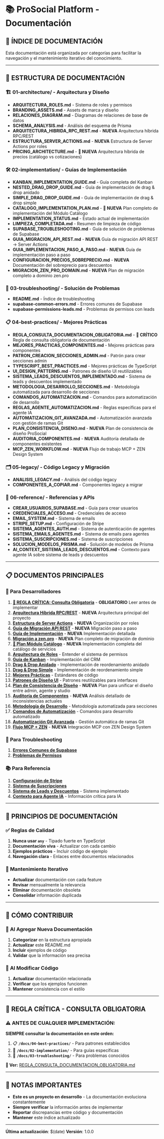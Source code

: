 # 📚 ProSocial Platform - Documentación

## 🎯 **ÍNDICE DE DOCUMENTACIÓN**

Esta documentación está organizada por categorías para facilitar la navegación y el mantenimiento iterativo del conocimiento.

---

## 📁 **ESTRUCTURA DE DOCUMENTACIÓN**

### 🏗️ **01-architecture/** - Arquitectura y Diseño

- **ARQUITECTURA_ROLES.md** - Sistema de roles y permisos
- **BRANDING_ASSETS.md** - Assets de marca y diseño
- **RELACIONES_DIAGRAM.md** - Diagramas de relaciones de base de datos
- **SCHEMA_ANALYSIS.md** - Análisis del esquema de Prisma
- **ARQUITECTURA_HIBRIDA_RPC_REST.md** - **NUEVA** Arquitectura híbrida RPC/REST
- **ESTRUCTURA_SERVER_ACTIONS.md** - **NUEVA** Estructura de Server Actions por roles
- **PRICING_ARCHITECTURE.md** - **🚨 NUEVA** Arquitectura híbrida de precios (catálogo vs cotizaciones)

### 🛠️ **02-implementation/** - Guías de Implementación

- **KANBAN_IMPLEMENTATION_GUIDE.md** - Guía completa del Kanban
- **NESTED_DRAG_DROP_GUIDE.md** - Guía de implementación de drag & drop anidado
- **SIMPLE_DRAG_DROP_GUIDE.md** - Guía de implementación de drag & drop simple
- **CATALOGO_IMPLEMENTATION_PLAN.md** - **🚧 NUEVA** Plan completo de implementación del Módulo Catálogo
- **IMPLEMENTATION_STATUS.md** - Estado actual de implementación
- **LIMPIEZA_COMPLETADA.md** - Resumen de limpieza de código
- **SUPABASE_TROUBLESHOOTING.md** - Guía de solución de problemas de Supabase
- **GUIA_MIGRACION_API_REST.md** - **NUEVA** Guía de migración API REST → Server Actions
- **GUIA_IMPLEMENTACION_PASO_A_PASO.md** - **NUEVA** Guía de implementación paso a paso
- **CONFIGURACION_PRECIOS_SOBREPRECIO.md** - **NUEVA** Documentación del sobreprecio para descuentos
- **MIGRACION_ZEN_PRO_DOMAIN.md** - **NUEVA** Plan de migración completo a dominio zen.pro

### 🔧 **03-troubleshooting/** - Solución de Problemas

- **README.md** - Índice de troubleshooting
- **supabase-common-errors.md** - Errores comunes de Supabase
- **supabase-permissions-leads.md** - Problemas de permisos con leads

### 📋 **04-best-practices/** - Mejores Prácticas

- **REGLA_CONSULTA_DOCUMENTACION_OBLIGATORIA.md** - **🚨 CRÍTICO** Regla de consulta obligatoria de documentación
- **MEJORES_PRACTICAS_COMPONENTES.md** - Mejores prácticas para componentes
- **PATRON_CREACION_SECCIONES_ADMIN.md** - Patrón para crear secciones admin
- **TYPESCRIPT_BEST_PRACTICES.md** - Mejores prácticas de TypeScript
- **UI_DESIGN_PATTERNS.md** - Patrones de diseño UI reutilizables
- **SISTEMA_LEADS_DESCUENTOS_IMPLEMENTADO.md** - Sistema de leads y descuentos implementado
- **METODOLOGIA_DESARROLLO_SECCIONES.md** - Metodología automatizada para desarrollo de secciones
- **COMANDOS_AUTOMATIZACION.md** - Comandos para automatización de desarrollo
- **REGLAS_AGENTE_AUTOMATIZACION.md** - Reglas específicas para el agente IA
- **AUTOMATIZACION_GIT_AVANZADA.md** - Automatización avanzada con gestión de ramas Git
- **PLAN_CONSISTENCIA_DISENO.md** - **NUEVA** Plan de consistencia de diseño ProSocial
- **AUDITORIA_COMPONENTES.md** - **NUEVA** Auditoría detallada de componentes existentes
- **MCP_ZEN_WORKFLOW.md** - **NUEVA** Flujo de trabajo MCP + ZEN Design System

### 🗂️ **05-legacy/** - Código Legacy y Migración

- **ANALISIS_LEGACY.md** - Análisis del código legacy
- **COMPONENTES_A_COPIAR.md** - Componentes legacy a migrar

### 📖 **06-reference/** - Referencias y APIs

- **CREAR_USUARIOS_SUPABASE.md** - Guía para crear usuarios
- **CREDENCIALES_ACCESO.md** - Credenciales de acceso
- **EMAIL_SYSTEM.md** - Sistema de emails
- **STRIPE_SETUP.md** - Configuración de Stripe
- **SISTEMA_AGENTES_AUTH.md** - Sistema de autenticación de agentes
- **SISTEMA_EMAILS_AGENTES.md** - Sistema de emails para agentes
- **SISTEMA_SUSCRIPCIONES.md** - Sistema de suscripciones
- **SOLUCION_MODELOS_PRISMA.md** - Solución de modelos de Prisma
- **AI_CONTEXT_SISTEMA_LEADS_DESCUENTOS.md** - Contexto para agente IA sobre sistema de leads y descuentos

---

## 📋 **DOCUMENTOS PRINCIPALES**

### 🚀 **Para Desarrolladores**

1. **[🚨 REGLA CRÍTICA: Consulta Obligatoria](./04-best-practices/REGLA_CONSULTA_DOCUMENTACION_OBLIGATORIA.md)** - **OBLIGATORIO** Leer antes de implementar
2. **[Arquitectura Híbrida RPC/REST](./01-architecture/ARQUITECTURA_HIBRIDA_RPC_REST.md)** - **NUEVA** Arquitectura principal del proyecto
3. **[Estructura de Server Actions](./01-architecture/ESTRUCTURA_SERVER_ACTIONS.md)** - **NUEVA** Organización por roles
4. **[Guía de Migración API REST](./02-implementation/GUIA_MIGRACION_API_REST.md)** - **NUEVA** Migración paso a paso
5. **[Guía de Implementación](./02-implementation/GUIA_IMPLEMENTACION_PASO_A_PASO.md)** - **NUEVA** Implementación detallada
6. **[Migración a zen.pro](./02-implementation/MIGRACION_ZEN_PRO_DOMAIN.md)** - **NUEVA** Plan completo de migración de dominio
7. **[🚧 Plan Módulo Catálogo](./02-implementation/CATALOGO_IMPLEMENTATION_PLAN.md)** - **NUEVA** Implementación completa del catálogo de servicios
8. **[Arquitectura de Roles](./01-architecture/ARQUITECTURA_ROLES.md)** - Entender el sistema de permisos
9. **[Guía de Kanban](./02-implementation/KANBAN_IMPLEMENTATION_GUIDE.md)** - Implementación del CRM
10. **[Drag & Drop Anidado](./02-implementation/NESTED_DRAG_DROP_GUIDE.md)** - Implementación de reordenamiento anidado
11. **[Drag & Drop Simple](./02-implementation/SIMPLE_DRAG_DROP_GUIDE.md)** - Implementación de reordenamiento simple
12. **[Mejores Prácticas](./04-best-practices/MEJORES_PRACTICAS_COMPONENTES.md)** - Estándares de código
13. **[Patrones de Diseño UI](./04-best-practices/UI_DESIGN_PATTERNS.md)** - Patrones reutilizables para interfaces
14. **[Plan de Consistencia de Diseño](./04-best-practices/PLAN_CONSISTENCIA_DISENO.md)** - **NUEVA** Plan para unificar el diseño entre admin, agente y studio
15. **[Auditoría de Componentes](./04-best-practices/AUDITORIA_COMPONENTES.md)** - **NUEVA** Análisis detallado de inconsistencias actuales
16. **[Metodología de Desarrollo](./04-best-practices/METODOLOGIA_DESARROLLO_SECCIONES.md)** - Metodología automatizada para secciones
17. **[Comandos de Automatización](./04-best-practices/COMANDOS_AUTOMATIZACION.md)** - Comandos para desarrollo automatizado
18. **[Automatización Git Avanzada](./04-best-practices/AUTOMATIZACION_GIT_AVANZADA.md)** - Gestión automática de ramas Git
19. **[Flujo MCP + ZEN](./04-best-practices/MCP_ZEN_WORKFLOW.md)** - **NUEVA** Integración MCP con ZEN Design System

### 🔧 **Para Troubleshooting**

1. **[Errores Comunes de Supabase](./03-troubleshooting/supabase-common-errors.md)**
2. **[Problemas de Permisos](./03-troubleshooting/supabase-permissions-leads.md)**

### 📚 **Para Referencia**

1. **[Configuración de Stripe](./06-reference/STRIPE_SETUP.md)**
2. **[Sistema de Suscripciones](./06-reference/SISTEMA_SUSCRIPCIONES.md)**
3. **[Sistema de Leads y Descuentos](./04-best-practices/SISTEMA_LEADS_DESCUENTOS_IMPLEMENTADO.md)** - Sistema implementado
4. **[Contexto para Agente IA](./06-reference/AI_CONTEXT_SISTEMA_LEADS_DESCUENTOS.md)** - Información crítica para IA

---

## 🎯 **PRINCIPIOS DE DOCUMENTACIÓN**

### ✅ **Reglas de Calidad**

1. **Nunca usar `any`** - Tipado fuerte en TypeScript
2. **Documentación viva** - Actualizar con cada cambio
3. **Ejemplos prácticos** - Incluir código de ejemplo
4. **Navegación clara** - Enlaces entre documentos relacionados

### 🔄 **Mantenimiento Iterativo**

- **Actualizar** documentación con cada feature
- **Revisar** mensualmente la relevancia
- **Eliminar** documentación obsoleta
- **Consolidar** información duplicada

---

## 📝 **CÓMO CONTRIBUIR**

### 📖 **Al Agregar Nueva Documentación**

1. **Categorizar** en la estructura apropiada
2. **Actualizar** este README.md
3. **Incluir** ejemplos de código
4. **Validar** que la información sea precisa

### 🔧 **Al Modificar Código**

1. **Actualizar** documentación relacionada
2. **Verificar** que los ejemplos funcionen
3. **Mantener** consistencia con el estilo

---

## 🚨 **REGLA CRÍTICA - CONSULTA OBLIGATORIA**

### ⚠️ **ANTES DE CUALQUIER IMPLEMENTACIÓN:**

**SIEMPRE consultar la documentación en este orden:**

1. 📋 **`/docs/04-best-practices/`** - Para patrones establecidos
2. 🔧 **`/docs/02-implementation/`** - Para guías específicas
3. 🚨 **`/docs/03-troubleshooting/`** - Para problemas conocidos

**📖 Ver:** [REGLA_CONSULTA_DOCUMENTACION_OBLIGATORIA.md](./04-best-practices/REGLA_CONSULTA_DOCUMENTACION_OBLIGATORIA.md)

---

## 🚨 **NOTAS IMPORTANTES**

- **Este es un proyecto en desarrollo** - La documentación evoluciona constantemente
- **Siempre verificar** la información antes de implementar
- **Reportar** discrepancias entre código y documentación
- **Mantener** este índice actualizado

---

**Última actualización**: $(date)
**Versión**: 1.0.0
